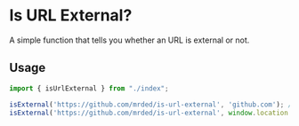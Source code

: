 # Is URL External?

A simple function that tells you whether an URL is external or not.

## Usage
```javascript
import { isUrlExternal } from "./index";

isExternal('https://github.com/mrded/is-url-external', 'github.com'); // true | false
isExternal('https://github.com/mrded/is-url-external', window.location.hostname); // true | false
```
